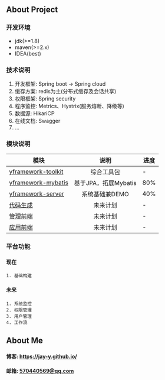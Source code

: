 ## About Project
### 开发环境
- jdk(>=1.8)
- maven(>=2.x)
- IDEA(best)

### 技术说明
1. 开发框架: Spring boot -> Spring cloud
2. 缓存方案: redis为主(分布式缓存及会话共享)
3. 权限框架: Spring security
4. 程序监控: Metrics、Hystrix(服务熔断、降级等)
5. 数据源: HikariCP
6. 在线文档: Swagger
7. ...

### 模块说明

| 模块       | 说明          |   进度 |
| ------------- |:-------------:| ----|
|[yframework-toolkit](yframework-toolkit)|综合工具包| -|
|[yframework-mybatis](yframework-mybatis) |基于JPA，拓展Mybatis| 80%|
|[yframework-server](yframework-server)|系统基础兼DEMO| 40%|
|[代码生成](代码生成)|未来计划| -|
|[管理前端](管理前端)|未来计划| -|
|[应用前端](应用前端)|未来计划| -|

### 平台功能

#### 现在
````
1. 基础构建
````
#### 未来
````
1. 系统监控
2. 权限管理
3. 用户管理
4. 工作流

````
## About Me
#### 博客: https://jay-y.github.io/
#### 邮箱: 570440569@qq.com
